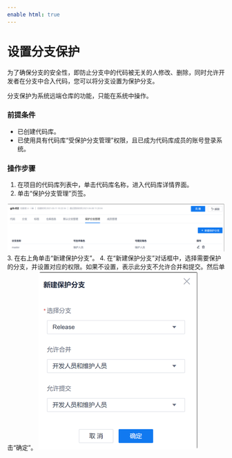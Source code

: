 ```yaml
---
enable html: true
---
```

# 设置分支保护

为了确保分支的安全性，即防止分支中的代码被无关的人修改、删除，同时允许开发者在分支中合入代码，您可以将分支设置为保护分支。

分支保护为系统远端仓库的功能，只能在系统中操作。

### 前提条件
* 已创建代码库。
* 已使用具有代码库“受保护分支管理”权限，且已成为代码库成员的账号登录系统。

### 操作步骤
1. 在项目的代码库列表中，单击代码库名称，进入代码库详情界面。
2. 单击“保护分支管理”页签。             
  <img src="fig/代码库-git-保护分支列表.png" style="zoom:50%">              
3. 在右上角单击“新建保护分支”。
4. 在“新建保护分支”对话框中，选择需要保护的分支，并设置对应的权限。如果不设置，表示此分支不允许合并和提交。然后单击“确定”。                      
   <img src="fig/代码库-git-新建保护分支.png" style="zoom:50%">